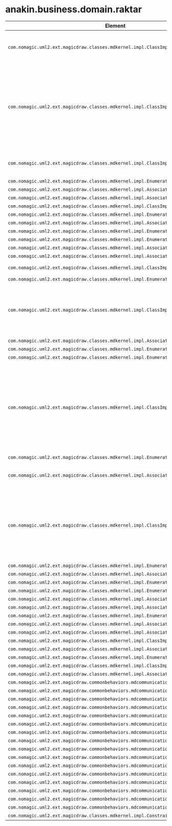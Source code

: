 # anakin.business.domain.raktar

| Element | Name | Documentation |
| ----------- | ------- | ------------- |
| `com.nomagic.uml2.ext.magicdraw.classes.mdkernel.impl.ClassImpl` | RaktarP | <html>  <head>		<style>			p {padding:0px; margin:0px;}		</style>	</head>  <body>    <p>A BÁV&#160;z&aacute;logt&aacute;rgyak őrz&eacute;s&eacute;re szolg&aacute;l&oacute; rakt&aacute;rai.&#160;Állapot t&iacute;pus&uacute; entit&aacute;s.    </p></body></html> |
| `com.nomagic.uml2.ext.magicdraw.classes.mdkernel.impl.ClassImpl` | RaktariTetelA | <html>  <head>		<style>			p {padding:0px; margin:0px;}		</style>	</head>  <body>    <p>Fizikai egys&eacute;g (pl. tasak), amelyben t&aacute;rgyakat t&aacute;rolunk. &#160;L&eacute;teznek szabadon &aacute;ll&oacute; t&aacute;rgyak is, de ezeket is megjel&ouml;lj&uuml;k vonalk&oacute;d alapj&aacute;n k&eacute;pzett rakt&aacute;ri azonos&iacute;&iacute;t&oacute;val.    </p></body></html> |
| `com.nomagic.uml2.ext.magicdraw.classes.mdkernel.impl.ClassImpl` | RaktarMuveletE | <html>  <head>		<style>			p {padding:0px; margin:0px;}		</style>	</head>  <body>    <p>Rakt&aacute;ri műveletek. Esem&eacute;ny t&iacute;pus&uacute; entit&aacute;s.&#160;    </p></body></html> |
| `com.nomagic.uml2.ext.magicdraw.classes.mdkernel.impl.EnumerationImpl` | RaktarMuveletTipus |  |
| `com.nomagic.uml2.ext.magicdraw.classes.mdkernel.impl.AssociationImpl` | - |  |
| `com.nomagic.uml2.ext.magicdraw.classes.mdkernel.impl.AssociationImpl` | - |  |
| `com.nomagic.uml2.ext.magicdraw.classes.mdkernel.impl.ClassImpl` | RovancsF |  |
| `com.nomagic.uml2.ext.magicdraw.classes.mdkernel.impl.EnumerationImpl` | RovancsAnyag |  |
| `com.nomagic.uml2.ext.magicdraw.classes.mdkernel.impl.AssociationImpl` | - |  |
| `com.nomagic.uml2.ext.magicdraw.classes.mdkernel.impl.EnumerationImpl` | TetelTipus |  |
| `com.nomagic.uml2.ext.magicdraw.classes.mdkernel.impl.EnumerationImpl` | RovancsTargykor |  |
| `com.nomagic.uml2.ext.magicdraw.classes.mdkernel.impl.AssociationImpl` | - |  |
| `com.nomagic.uml2.ext.magicdraw.classes.mdkernel.impl.AssociationImpl` | - |  |
| `com.nomagic.uml2.ext.magicdraw.classes.mdkernel.impl.ClassImpl` | RovancsTetelF | <html>  <head>		<style>			p {padding:0px; margin:0px;}		</style>	</head>  <body>    <p>Rovancs egy eleme.&#160;    </p></body></html> |
| `com.nomagic.uml2.ext.magicdraw.classes.mdkernel.impl.EnumerationImpl` | Hely |  |
| `com.nomagic.uml2.ext.magicdraw.classes.mdkernel.impl.ClassImpl` | TaroloHelyP | <html>  <head>		<style>			p {padding:0px; margin:0px;}		</style>	</head>  <body>    <p>Hely, ahol adott t&aacute;rgyak tal&aacute;lhat&oacute;k.&#160;Állapot t&iacute;pus&uacute; elem. Nem minden t&aacute;rol&oacute;hely k&ouml;tődik rakt&aacute;rhoz (ld. tipus).    </p></body></html> |
| `com.nomagic.uml2.ext.magicdraw.classes.mdkernel.impl.AssociationImpl` | - |  |
| `com.nomagic.uml2.ext.magicdraw.classes.mdkernel.impl.EnumerationImpl` | HolVan |  |
| `com.nomagic.uml2.ext.magicdraw.classes.mdkernel.impl.EnumerationImpl` | RaktarTipus |  |
| `com.nomagic.uml2.ext.magicdraw.classes.mdkernel.impl.ClassImpl` | RovancsUtemezesP | <html>  <head>		<style>			p {padding:0px; margin:0px;}		</style>	</head>  <body>    <p>V&eacute;grehajthat&oacute; rovancsok t&iacute;pusai. A rovancs&uuml;temez&eacute;s objektumok defini&aacute;lj&aacute;k a rovancsok kezdő időpontj&aacute;t, gyakoris&aacute;g&aacute;t, az &eacute;rintett rakt&aacute;ri t&eacute;telek &eacute;s/vagy t&aacute;rgyak k&ouml;r&eacute;t &eacute;s a rovancs terjedelm&eacute;t.&#160;    </p></body></html> |
| `com.nomagic.uml2.ext.magicdraw.classes.mdkernel.impl.EnumerationImpl` | RovancsIsmetlodes |  |
| `com.nomagic.uml2.ext.magicdraw.classes.mdkernel.impl.AssociationImpl` | - | <html>  <head>		<style>			p {padding:0px; margin:0px;}		</style>	</head>  <body>    <p>Adott rakt&aacute;ri t&eacute;telen v&eacute;grehajtott utols&oacute; művelet.&#160;    </p></body></html> |
| `com.nomagic.uml2.ext.magicdraw.classes.mdkernel.impl.ClassImpl` | RovancsParosF | <html>  <head>		<style>			p {padding:0px; margin:0px;}		</style>	</head>  <body>    <p>Rovancsol&aacute;si műveleteket v&eacute;grehajt&oacute; munkat&aacute;rs p&aacute;ros. Egy t&aacute;rgyellenőrből (rakt&aacute;ros)&#160;&eacute;s egy jegyz&eacute;kellenőrből (tipikusan becs&uuml;s vagy p&eacute;nzt&aacute;ros)&#160;&aacute;ll.&#160;    </p></body></html> |
| `com.nomagic.uml2.ext.magicdraw.classes.mdkernel.impl.EnumerationImpl` | RovancsTetelEredmeny |  |
| `com.nomagic.uml2.ext.magicdraw.classes.mdkernel.impl.AssociationImpl` | - |  |
| `com.nomagic.uml2.ext.magicdraw.classes.mdkernel.impl.EnumerationImpl` | RovancsTipus |  |
| `com.nomagic.uml2.ext.magicdraw.classes.mdkernel.impl.EnumerationImpl` | RovancsEredmeny |  |
| `com.nomagic.uml2.ext.magicdraw.classes.mdkernel.impl.AssociationImpl` | - |  |
| `com.nomagic.uml2.ext.magicdraw.classes.mdkernel.impl.AssociationImpl` | - |  |
| `com.nomagic.uml2.ext.magicdraw.classes.mdkernel.impl.EnumerationImpl` | Aktiv_e |  |
| `com.nomagic.uml2.ext.magicdraw.classes.mdkernel.impl.AssociationImpl` | - |  |
| `com.nomagic.uml2.ext.magicdraw.classes.mdkernel.impl.AssociationImpl` | - |  |
| `com.nomagic.uml2.ext.magicdraw.classes.mdkernel.impl.ClassImpl` | RovancsTargyF |  |
| `com.nomagic.uml2.ext.magicdraw.classes.mdkernel.impl.AssociationImpl` | - |  |
| `com.nomagic.uml2.ext.magicdraw.classes.mdkernel.impl.EnumerationImpl` | RovancsTargyEredmeny |  |
| `com.nomagic.uml2.ext.magicdraw.classes.mdkernel.impl.ClassImpl` | integer |  |
| `com.nomagic.uml2.ext.magicdraw.classes.mdkernel.impl.AssociationImpl` | - |  |
| `com.nomagic.uml2.ext.magicdraw.commonbehaviors.mdcommunications.impl.CallEventImpl` | - |  |
| `com.nomagic.uml2.ext.magicdraw.commonbehaviors.mdcommunications.impl.CallEventImpl` | - |  |
| `com.nomagic.uml2.ext.magicdraw.commonbehaviors.mdcommunications.impl.CallEventImpl` | - |  |
| `com.nomagic.uml2.ext.magicdraw.commonbehaviors.mdcommunications.impl.CallEventImpl` | - |  |
| `com.nomagic.uml2.ext.magicdraw.commonbehaviors.mdcommunications.impl.CallEventImpl` | - |  |
| `com.nomagic.uml2.ext.magicdraw.commonbehaviors.mdcommunications.impl.CallEventImpl` | - |  |
| `com.nomagic.uml2.ext.magicdraw.commonbehaviors.mdcommunications.impl.CallEventImpl` | - |  |
| `com.nomagic.uml2.ext.magicdraw.commonbehaviors.mdcommunications.impl.CallEventImpl` | - |  |
| `com.nomagic.uml2.ext.magicdraw.commonbehaviors.mdcommunications.impl.CallEventImpl` | - |  |
| `com.nomagic.uml2.ext.magicdraw.commonbehaviors.mdcommunications.impl.CallEventImpl` | - |  |
| `com.nomagic.uml2.ext.magicdraw.commonbehaviors.mdcommunications.impl.CallEventImpl` | - |  |
| `com.nomagic.uml2.ext.magicdraw.commonbehaviors.mdcommunications.impl.CallEventImpl` | - |  |
| `com.nomagic.uml2.ext.magicdraw.commonbehaviors.mdcommunications.impl.CallEventImpl` | - |  |
| `com.nomagic.uml2.ext.magicdraw.commonbehaviors.mdcommunications.impl.CallEventImpl` | - |  |
| `com.nomagic.uml2.ext.magicdraw.commonbehaviors.mdcommunications.impl.CallEventImpl` | - |  |
| `com.nomagic.uml2.ext.magicdraw.commonbehaviors.mdcommunications.impl.CallEventImpl` | - |  |
| `com.nomagic.uml2.ext.magicdraw.classes.mdkernel.impl.ConstraintImpl` | shrtRovret |  |
